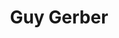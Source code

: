 ---
title: Guy Gerber
categories:
- radio
- digital
- press
tags:
- artist
position: 2
image: 
is-featured: 
is-front: 
website:
facebook: https://www.facebook.com/guygerber
twitter:
instagram:
spotify:
soundcloud:
youtube:
apple:
layout: client
---